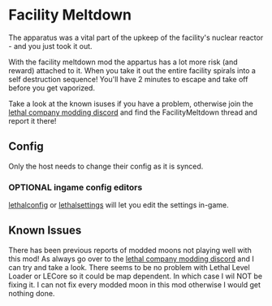 # Facility Meltdown

The apparatus was a vital part of the upkeep of the facility's nuclear reactor - and you just took it out.

With the facility meltdown mod the appartus has a lot more risk (and reward) attached to it. When you take it out the entire facility spirals into a self destruction sequence! You'll have 2 minutes to escape and take off before you get vaporized.

Take a look at the known isuses if you have a problem, otherwise join the [lethal company modding discord](https://discord.gg/lcmod) and find the FacilityMeltdown thread and report it there!

## Config
Only the host needs to change their config as it is synced. 

### OPTIONAL ingame config editors
[lethalconfig](https://thunderstore.io/c/lethal-company/p/AinaVT/LethalConfig/) or [lethalsettings](https://thunderstore.io/c/lethal-company/p/willis81808/LethalSettings/) will let you edit the settings in-game.

## Known Issues
There has been previous reports of modded moons not playing well with this mod! As always go over to the [lethal company modding discord](https://discord.gg/lcmod) and I can try and take a look. There seems to be no problem with Lethal Level Loader or LECore so it could be map dependent. In which case I wil NOT be fixing it. I can not fix every modded moon in this mod otherwise I would get nothing done.